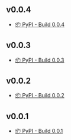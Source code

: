 ## v0.0.4

- [📦 PyPI - Build 0.0.4](https://github.com/FernandoCelmer/mkdocs-simple-blog/releases/tag/v0.0.4)

## v0.0.3

- [📦 PyPI - Build 0.0.3](https://github.com/FernandoCelmer/mkdocs-simple-blog/releases/tag/v0.0.3)

## v0.0.2

- [📦 PyPI - Build 0.0.2](https://github.com/FernandoCelmer/mkdocs-simple-blog/releases/tag/v0.0.2)

## v0.0.1

- [📦 PyPI - Build 0.0.1](https://github.com/FernandoCelmer/mkdocs-simple-blog/releases/tag/v0.0.1)
